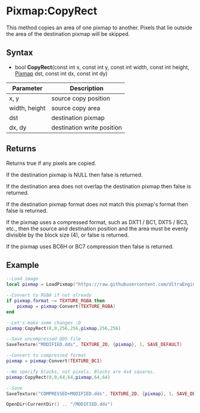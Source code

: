 # Pixmap:CopyRect

This method copies an area of one pixmap to another. Pixels that lie outside the area of the destination pixmap will be skipped.

## Syntax

- bool **CopyRect**(const int x, const int y, const int width, const int height, [Pixmap](Pixmap.md) dst, const int dx, const int dy)

| Parameter | Description |
|---|---|
| x, y | source copy position |
| width, height | source copy area |
| dst | destination pixmap |
| dx, dy | destination write position |
  
## Returns
  
Returns true if any pixels are copied.
  
If the destination pixmap is NULL then false is returned.
  
If the destination area does not overlap the destination pixmap then false is returned.
  
If the destination pixmap format does not match this pixmap's format then false is returned.

If the pixmap uses a compressed format, such as DXT1 / BC1, DXT5 / BC3, etc., then the source and destination position and the area must be evenly divisible by the block size (4), or false is returned.

If the pixmap uses BC6H or BC7 compression then false is returned.

## Example

```lua
--Load image
local pixmap = LoadPixmap("https://raw.githubusercontent.com/UltraEngine/Documentation/master/Assets/Materials/scifiwall.jpg")

--Convert to RGBA if not already
if pixmap.format ~= TEXTURE_RGBA then
    pixmap = pixmap:Convert(TEXTURE_RGBA)
end

--Let's make some changes :D
pixmap:CopyRect(0,0,256,256,pixmap,256,256)

--Save uncompressed DDS file
SaveTexture("MODIFIED.dds", TEXTURE_2D, {pixmap}, 1, SAVE_DEFAULT)

--Convert to compressed format
pixmap = pixmap:Convert(TEXTURE_BC1)

--We specify blocks, not pixels. Blocks are 4x4 squares.
pixmap:CopyRect(0,0,64,64,pixmap,64,64)

--Save
SaveTexture("COMPRESSED+MODIFIED.dds", TEXTURE_2D, {pixmap}, 1, SAVE_DEFAULT)

OpenDir(CurrentDir() .. "/MODIFIED.dds")
```
